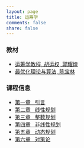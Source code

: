 ```yaml
---
layout: page
title: 运筹学
comments: false
share: false
---
```


### 教材
* <a href="https://item.jd.com/14020941.html" class="textlink" target="_blank"> 运筹学教程, 胡运权, 郭耀煌 </a><br>
* <a href="https://item.jd.com/12755179.html" class="textlink" target="_blank"> 最优化理论与算法, 陈宝林</a><br>

### 课程信息
* <a href="../chinese/OR/引言.pdf" class="textlink" target="_blank">  第一章 &nbsp;  引言<br>
* <a href="../chinese/OR/线性规划.pdf" class="textlink" target="_blank">  第二章 &nbsp;  线性规划<br>
* <a href="../chinese/OR/整数规划.pdf" class="textlink" target="_blank">  第三章 &nbsp;  整数规划<br>
* <a href="../chinese/OR/非线性规划.pdf" class="textlink" target="_blank">  第四章 &nbsp;  非线性规划<br>
* <a href="../chinese/OR/动态规划.pdf" class="textlink" target="_blank">  第五章 &nbsp;  动态规划<br>
* <a href="../chinese/OR/对策论.pdf" class="textlink" target="_blank">  第六章 &nbsp;  对策论<br>
